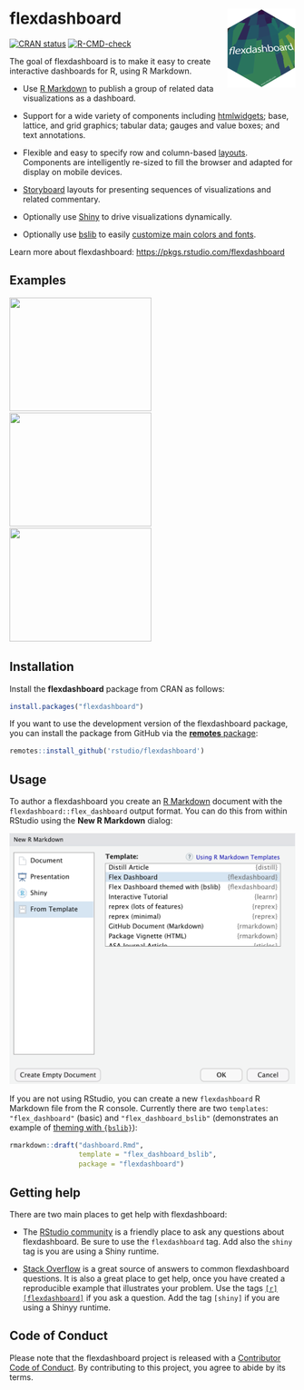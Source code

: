 
<!-- README.md is generated from README.Rmd. Please edit that file -->

# flexdashboard <a href='https://pkgs.rstudio.com/flexdashboard'><img src='man/figures/logo.png' align="right" height="138.5" /></a>

<!-- badges: start -->

[![CRAN
status](https://www.r-pkg.org/badges/version/flexdashboard)](https://CRAN.R-project.org/package=flexdashboard)
[![R-CMD-check](https://github.com/rstudio/flexdashboard/workflows/R-CMD-check/badge.svg)](https://github.com/rstudio/flexdashboard/actions)
<!-- badges: end -->

The goal of flexdashboard is to make it easy to create interactive
dashboards for R, using R Markdown.

-   Use [R Markdown](https://rmarkdown.rstudio.com) to publish a group
    of related data visualizations as a dashboard.

-   Support for a wide variety of components including
    [htmlwidgets](https://www.htmlwidgets.org); base, lattice, and grid
    graphics; tabular data; gauges and value boxes; and text
    annotations.

-   Flexible and easy to specify row and column-based
    [layouts](https://pkgs.rstudio.com/flexdashboard/reference/articles/articles/layouts.html).
    Components are intelligently re-sized to fill the browser and
    adapted for display on mobile devices.

-   [Storyboard](https://pkgs.rstudio.com/flexdashboard/reference/articles/articles/using.html#storyboards-1)
    layouts for presenting sequences of visualizations and related
    commentary.

-   Optionally use [Shiny](https://shiny.rstudio.com) to drive
    visualizations dynamically.

-   Optionally use [bslib](https://rstudio.github.io/bslib/) to easily
    [customize main colors and
    fonts](https://pkgs.rstudio.com/flexdashboard/reference/articles/articles/theme.html).

Learn more about flexdashboard: <https://pkgs.rstudio.com/flexdashboard>

## Examples

<a href="https://beta.rstudioconnect.com/jjallaire/htmlwidgets-d3heatmap/"><img src="http://rmarkdown.rstudio.com/flexdashboard/images/htmlwidgets-d3heatmap.png" width=250 height=200></img></a>  <a href="https://beta.rstudioconnect.com/jjallaire/htmlwidgets-ggplotly-geoms/"><img src="http://rmarkdown.rstudio.com/flexdashboard/images/plotly.png" width=250 height=200></img></a>  <a href="https://jjallaire.shinyapps.io/shiny-biclust/"><img src="http://rmarkdown.rstudio.com/flexdashboard/images/shiny-biclust.png" width=250 height=200></img></a>

## Installation

Install the **flexdashboard** package from CRAN as follows:

``` r
install.packages("flexdashboard")
```

If you want to use the development version of the flexdashboard package,
you can install the package from GitHub via the [**remotes**
package](https://remotes.r-lib.org):

``` r
remotes::install_github('rstudio/flexdashboard')
```

## Usage

To author a flexdashboard you create an [R
Markdown](https://rmarkdown.rstudio.com) document with the
`flexdashboard::flex_dashboard` output format. You can do this from
within RStudio using the **New R Markdown** dialog:

![](man/figures/NewRMarkdown.png)

If you are not using RStudio, you can create a new `flexdashboard` R
Markdown file from the R console. Currently there are two `templates`:
`"flex_dashboard"` (basic) and `"flex_dashboard_bslib"` (demonstrates an
example of [theming with
`{bslib}`](https://pkgs.rstudio.com/flexdashboard/reference/articles/articles/theme.html)):

``` r
rmarkdown::draft("dashboard.Rmd", 
                 template = "flex_dashboard_bslib", 
                 package = "flexdashboard")
```

## Getting help

There are two main places to get help with flexdashboard:

-   The [RStudio
    community](https://community.rstudio.com/tags/c/R-Markdown/10/flexdashboard)
    is a friendly place to ask any questions about flexdashboard. Be
    sure to use the `flexdashboard` tag. Add also the `shiny` tag is you
    are using a Shiny runtime.

-   [Stack
    Overflow](https://stackoverflow.com/questions/tagged/flexdashboard)
    is a great source of answers to common flexdashboard questions. It
    is also a great place to get help, once you have created a
    reproducible example that illustrates your problem. Use the tags
    [`[r][flexdashboard]`](https://stackoverflow.com/questions/tagged/flexdashboard+r)
    if you ask a question. Add the tag `[shiny]` if you are using a
    Shinyy runtime.

## Code of Conduct

Please note that the flexdashboard project is released with a
[Contributor Code of
Conduct](https://pkgs.rstudio.com/flexdashboard/CODE_OF_CONDUCT.html).
By contributing to this project, you agree to abide by its terms.

